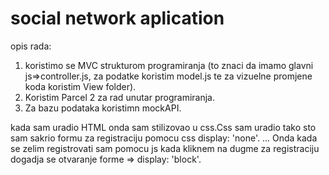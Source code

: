 # social network aplication

opis rada:

1. koristimo se MVC strukturom programiranja (to znaci da imamo glavni js=>controller.js, za podatke koristim model.js te za vizuelne promjene koda koristim View folder).
2. Koristim Parcel 2 za rad unutar programiranja.
3. Za bazu podataka koristimn mockAPI.

kada sam uradio HTML onda sam stilizovao u css.Css sam uradio tako sto sam sakrio formu za registraciju pomocu css display: 'none'. ...
Onda kada se zelim registrovati sam pomocu js kada kliknem na dugme za registraciju dogadja se otvaranje forme => display: 'block'.
